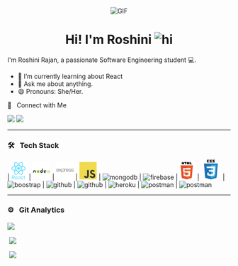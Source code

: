 <p align="center">
<img alt="GIF" src="https://media0.giphy.com/media/BferOKonYOspm28AiB/200.webp?cid=ecf05e47ht99vdgmurjf4ws0ey79kfpqby1b2o63gss6dg4p&rid=200.webp&ct=g height="280" />
 <p/>
<h1 align="center"> Hi! I'm Roshini <img src="https://user-images.githubusercontent.com/1303154/88677602-1635ba80-d120-11ea-84d8-d263ba5fc3c0.gif" width="28px" alt="hi"></h1>

I'm Roshini Rajan, a passionate Software Engineering student 💻.

<!-- TODO: Add last video link -->

- :seedling: I’m currently learning about React
- :speech_balloon: Ask me about anything.
- 😄 Pronouns: She/Her.

🤝 &nbsp; Connect with Me

[<img src="https://img.shields.io/badge/linkedin-%230077B5.svg?&style=for-the-badge&logo=linkedin&logoColor=white" />](https://www.linkedin.com/in/roshini-rajan-353505193/)
[<img src="https://img.shields.io/badge/twitter-%231DA1F2.svg?&style=for-the-badge&logo=twitter&logoColor=white" />](https://twitter.com/Roshnirajan5)
                                                                                                                  


<hr>

### 🛠 &nbsp; Tech Stack

|<img src="https://raw.githubusercontent.com/devicons/devicon/master/icons/react/react-original-wordmark.svg" width=40> | <img src="https://raw.githubusercontent.com/devicons/devicon/master/icons/nodejs/nodejs-original-wordmark.svg" width="40"> | <img src="https://raw.githubusercontent.com/devicons/devicon/master/icons/express/express-original-wordmark.svg" width="40">  | <img src="https://raw.githubusercontent.com/devicons/devicon/master/icons/javascript/javascript-original.svg" width="40"> | <img src="https://www.vectorlogo.zone/logos/mongodb/mongodb-icon.svg" alt="mongodb" width="40"> | <img src="https://www.vectorlogo.zone/logos/firebase/firebase-icon.svg" alt="firebase" width="40"> 
|<img src="https://raw.githubusercontent.com/devicons/devicon/master/icons/html5/html5-original-wordmark.svg" alt="html5" width="40"> | <img src="https://raw.githubusercontent.com/devicons/devicon/master/icons/css3/css3-original-wordmark.svg" alt="css3" width="45" height="45"/> | <img src="https://www.vectorlogo.zone/logos/getbootstrap/getbootstrap-icon.svg" alt="boostrap" width="40">  | <img src="https://www.vectorlogo.zone/logos/github/github-tile.svg" alt="github" width="40"> | <img src="https://www.vectorlogo.zone/logos/gitkraken/gitkraken-icon.svg" alt="github" width="40"> | <img src="https://www.vectorlogo.zone/logos/heroku/heroku-icon.svg" alt="heroku" width="40"> | <img src="https://www.vectorlogo.zone/logos/getpostman/getpostman-icon.svg" alt="postman" width="40"> | <img src="https://www.vectorlogo.zone/logos/visualstudio_code/visualstudio_code-icon.svg" alt="postman" width="40"> 
<hr>

### ⚙️ &nbsp; Git Analytics
 
<p><img align="center" src="https://github-readme-stats.vercel.app/api?username=roshnirajan1106&theme=dark&show_icons=true" /></p>
<p>&nbsp;<img align="center" src="https://github-readme-stats.vercel.app/api/top-langs/?username=roshnirajan1106&theme=dark&layout=compact" width="410" /></p>
<p>&nbsp;<img align="center" src="https://github-readme-streak-stats.herokuapp.com/?user=roshnirajan1106&theme=dark&layout=compact" width="410" /></p>


